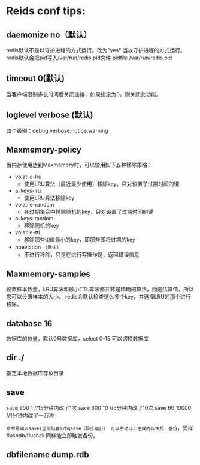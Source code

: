 # Reids conf tips:

## daemonize no（默认）
redis默认不是以守护进程的方式运行。改为"yes"
当以守护进程的方式运行，redis默认会把pid写入/var/run/redis.pid文件
pidfile /var/run/redis.pid

## timeout 0(默认)
当客户端限制多长时间后关闭连接，如果指定为0，则关闭此功能。

## loglevel verbose (默认)
四个级别：debug,verbose,notice,warning

## Maxmemory-policy
当内存使用达到Maxmemory时，可以使用如下五种移除策略：
- volatile-lru
  - 使用LRU算法（最近最少使用）移除key，只对设置了过期时间的键
- allkeys-lru
  - 使用LRU算法移除key
- volatile-random
  - 在过期集合中移除随机的key，只对设置了过期时间的键
- allkeys-random
  - 移除随机的key
- volatile-ttl
  - 移除那些ttl值最小的key，即那些即将过期的key
- noeviction （`默认`）
  - 不进行移除，只是在进行写操作是，返回错误信息

## Maxmemory-samples
设置样本数量，LRU算法和最小TTL算法都并非是精确的算法，而是估算值，所以您可以设置样本的大小。
redis会默认检查这么多个key，并选择LRU的那个进行移除。

## database 16 
数据库的数量，默认0号数据库，select 0-15 可以切换数据库

## dir ./
指定本地数据库存放目录

## save <seconds> <changes>
save 900 1          //15分钟内改了1次
save 300 10         //5分钟内改了10次
save 60  10000      //1分钟内改了一万次

`命令号输入save(全部阻塞)/bgsave（异步运行） 可以手动马上生成内存快照，备份`，同样flushdb/flushall 同样能立即触发备份。

## dbfilename dump.rdb